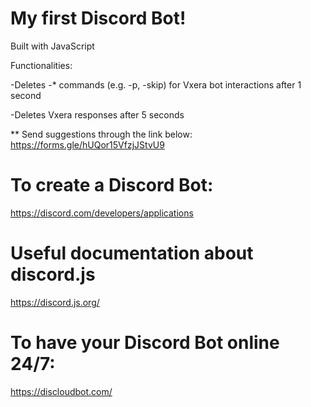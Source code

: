 # My first Discord Bot!

Built with JavaScript

Functionalities:

-Deletes -* commands (e.g. -p, -skip) for Vxera bot interactions after 1 second

-Deletes Vxera responses after 5 seconds

** Send suggestions through the link below:
https://forms.gle/hUQor15VfzjJStvU9

# To create a Discord Bot:

https://discord.com/developers/applications

# Useful documentation about discord.js

https://discord.js.org/

# To have your Discord Bot online 24/7:

https://discloudbot.com/
